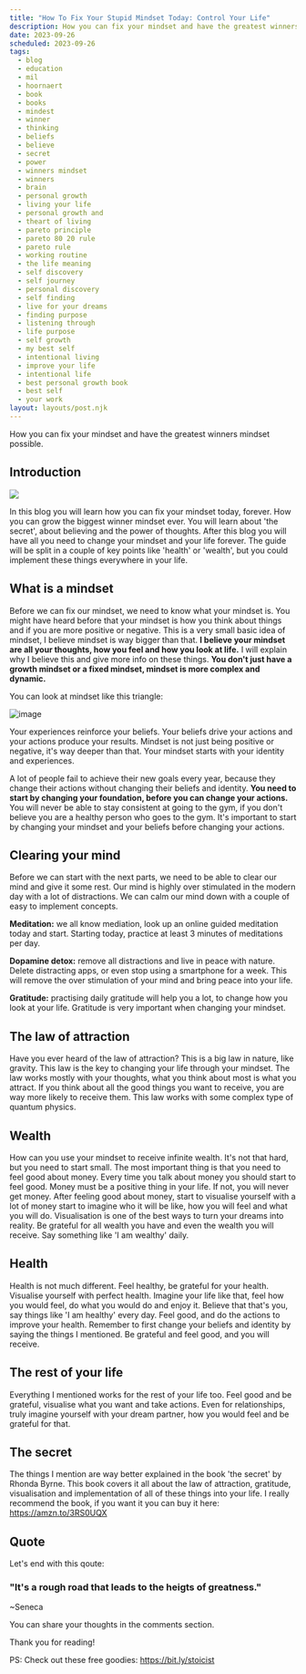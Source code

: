 ```yaml
---
title: "How To Fix Your Stupid Mindset Today: Control Your Life"
description: How you can fix your mindset and have the greatest winners mindset possible.
date: 2023-09-26
scheduled: 2023-09-26
tags:
  - blog
  - education
  - mil
  - hoornaert
  - book
  - books
  - mindest
  - winner
  - thinking
  - beliefs
  - believe
  - secret
  - power
  - winners mindset
  - winners
  - brain
  - personal growth
  - living your life
  - personal growth and
  - theart of living
  - pareto principle
  - pareto 80 20 rule
  - pareto rule
  - working routine
  - the life meaning
  - self discovery
  - self journey
  - personal discovery
  - self finding
  - live for your dreams
  - finding purpose
  - listening through
  - life purpose
  - self growth
  - my best self
  - intentional living
  - improve your life
  - intentional life
  - best personal growth book
  - best self
  - your work
layout: layouts/post.njk
---
```


How you can fix your mindset and have the greatest winners mindset possible.

## Introduction
**![](https://lh3.googleusercontent.com/k3zs0mdQyRuT9zcfJOXe8MZHStRw0aePzMdV8ufJg1rk2GdzkZsk9tu97KdBsrRKYw10Lx1ti4lU04sNjznx2i7yxoaHtF78eB4tuJjR_g7e4xLvonoMvHnL-_F7-HXY-d8_YVAh9grtd1AUhzSixpo)**

In this blog you will learn how you can fix your mindset today, forever. How you can grow the biggest winner mindset ever. You will learn about 'the secret', about believing and the power of thoughts. After this blog you will have all you need to change your mindset and your life forever. The guide will be split in a couple of key points like 'health' or 'wealth', but you could implement these things everywhere in your life.

## What is a mindset

Before we can fix our mindset, we need to know what your mindset is.
You might have heard before that your mindset is how you think about things and if you are more positive or negative. This is a very small basic idea of mindset, I believe mindset is way bigger than that. **I believe your mindset are all your thoughts, how you feel and how you look at life.** I will explain why I believe this and give more info on these things. **You don't just have a growth mindset or a fixed mindset, mindset is more complex and dynamic.**

You can look at mindset like this triangle:

![image](https://github.com/Kiog-Aser/basicblog/assets/67959430/36b3621f-e368-4a59-9271-cd9e5758ad47)

Your experiences reinforce your beliefs. Your beliefs drive your actions and your actions produce your results. Mindset is not just being positive or negative, it's way deeper than that. Your mindset starts with your identity and experiences. 

A lot of people fail to achieve their new goals every year, because they change their actions without changing their beliefs and identity. **You need to start by changing your foundation, before you can change your actions.** You will never be able to stay consistent at going to the gym, if you don't believe you are a healthy person who goes to the gym. It's important to start by changing your mindset and your beliefs before changing your actions.

## Clearing your mind

Before we can start with the next parts, we need to be able to clear our mind and give it some rest. Our mind is highly over stimulated in the modern day with a lot of distractions. We can calm our mind down with a couple of easy to implement concepts. 

**Meditation:** we all know mediation, look up an online guided meditation today and start. Starting today, practice at least 3 minutes of meditations per day.

**Dopamine detox:** remove all distractions and live in peace with nature. Delete distracting apps, or even stop using a smartphone for a week. This will remove the over stimulation of your mind and bring peace into your life.

**Gratitude:** practising daily gratitude will help you a lot, to change how you look at your life. Gratitude is very important when changing your mindset.

## The law of attraction

Have you ever heard of the law of attraction? This is a big law in nature, like gravity. This law is the key to changing your life through your mindset. The law works mostly with your thoughts, what you think about most is what you attract. If you think about all the good things you want to receive, you are way more likely to receive them. This law works with some complex type of quantum physics. 

## Wealth

How can you use your mindset to receive infinite wealth. It's not that hard, but you need to start small. The most important thing is that you need to feel good about money. Every time you talk about money you should start to feel good. Money must be a positive thing in your life. If not, you will never get money. After feeling good about money, start to visualise yourself with a lot of money start to imagine who it will be like, how you will feel and what you will do. Visualisation is one of the best ways to turn your dreams into reality. Be grateful for all wealth you have and even the wealth you will receive. Say something like 'I am wealthy' daily.

## Health

Health is not much different. Feel healthy, be grateful for your health. Visualise yourself with perfect health. Imagine your life like that, feel how you would feel, do what you would do and enjoy it. Believe that that's you, say things like 'I am healthy' every day. Feel good, and do the actions to improve your health. Remember to first change your beliefs and identity by saying the things I mentioned. Be grateful and feel good, and you will receive.

## The rest of your life

Everything I mentioned works for the rest of your life too. Feel good and be grateful, visualise what you want and take actions. Even for relationships, truly imagine yourself with your dream partner, how you would feel and be grateful for that. 

## The secret

The things I mention are way better explained in the book 'the secret' by Rhonda Byrne. This book covers it all about the law of attraction, gratitude, visualisation and implementation of all of these things into your life. I really recommend the book, if you want it you can buy it here: https://amzn.to/3RS0UQX

## Quote

Let's end with this qoute:

### "It's a rough road that leads to the heigts of greatness."  
~Seneca

You can share your thoughts in the comments section. 

Thank you for reading!

PS: Check out these free goodies: https://bit.ly/stoicist 

